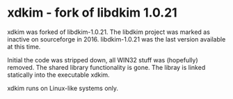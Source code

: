 # xdkim - fork of libdkim 1.0.21

xdkim was forked of libdkim-1.0.21. The libdkim project was marked
as inactive on sourceforge in 2016. libdkim-1.0.21 was the last 
version available at this time.

Initial the code was stripped down, all WIN32 stuff was (hopefully)
removed. The shared library functionality is gone. The libray is
linked statically into the executable xdkim.

xdkim runs on Linux-like systems only.
